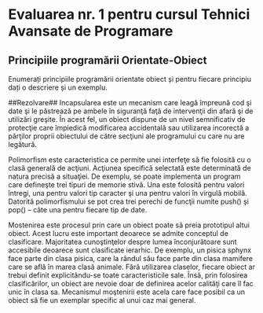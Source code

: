 # Evaluarea nr. 1 pentru cursul Tehnici Avansate de Programare #

## Principiile programării Orientate-Obiect ##
Enumerați principiile programării orientate obiect și pentru fiecare principiu dați o descriere și un exemplu.

##Rezolvare##
Incapsularea este un mecanism care leagă împreună cod şi date şi le păstrează pe ambele în siguranţă faţă de intervenţii din afară şi de utilizări greşite.  În 
acest fel, un obiect dispune de  un nivel semnificativ  de protecţie care împiedică modificarea accidentală sau utilizarea incorectă a părţilor proprii obiectului 
de către secţiuni ale programului cu care nu are legătură.

Polimorfism este caracteristica ce permite unei interfeţe să fie folosită cu o clasă generală de acţiuni. Acţiunea specifică selectată este determinată de natura
precisă a situaţiei.  De exemplu, se poate implementa un program care defineşte trei tipuri de memorie stivă. Una este folosită pentru valori întregi, una pentru
valori tip caracter şi una pentru valori în virgulă mobilă. Datorită polimorfismului se pot crea trei perechi de funcţii numite push() şi pop() – câte una pentru
fiecare  tip de date.

Mostenirea este procesul prin care un obiect poate să preia prototipul altui obiect. Acest lucru este important deoarece se admite conceptul de clasificare.
Majoritatea cunoştinţelor despre lumea înconjurătoare sunt accesibile deoarece sunt clasificate ierarhic. De exemplu, un pisica sphynx face parte din clasa pisica,
care la rândul său face parte din clasa mamifere care se află în marea clasă animale. Fără utilizarea claselor, fiecare obiect ar trebui definit explicitându-se
toate caracteristicile sale. Însă, prin folosirea clasificărilor, un obiect are nevoie doar de definirea acelor calităţi care îl fac unic în clasa sa. Mecanismul
moştenirii este acela care face posibil ca un obiect să fie un exemplar specific al unui caz mai general.